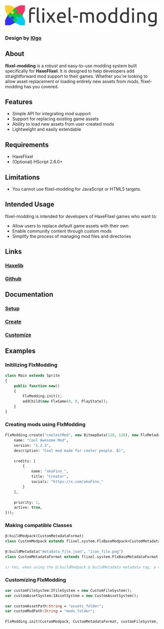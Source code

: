 ![](assets/images/logo_normal.png?raw=true)
### Design by [l0go](https://github.com/l0go)

## About
**flixel-modding** is a robust and easy-to-use modding system built specifically for **HaxeFlixel**. It is designed to help developers add straightforward mod support to their games. Whether you're looking to allow asset replacement or loading entirely new assets from mods, flixel-modding has you covered.

## Features
- Simple API for integrating mod support
- Support for replacing existing game assets
- Ability to load new assets from user-created mods
- Lightweight and easily extendable

## Requirements
- HaxeFlixel
- (Optional) HScript 2.6.0+

## Limitations
- You cannot use flixel-modding for JavaScript or HTML5 targets.

## Intended Usage
flixel-modding is intended for developers of HaxeFlixel games who want to:
- Allow users to replace default game assets with their own
- Enable community content through custom mods
- Simplify the process of managing mod files and directories

## Links
### [Haxelib](https://lib.haxe.org/p/flixel-modding/)
### [Github](https://github.com/akaFinn/flixel-modding/tree/master)

## Documentation
### [Setup](docs/doc_setup.md)
### [Create](docs/doc_create.md)
### [Customize](docs/doc_customize.md)

## Examples
### Initilizing FlxModding
```haxe
class Main extends Sprite
{
    public function new()
    {
        FlxModding.init();
        addChild(new FlxGame(0, 0, PlayState));
    }
}
```
### Creating mods using FlxModding
```haxe
FlxModding.create("coolestMod", new BitmapData(128, 128), new FlxMetadataFormat().fromDynamicData({
	name: "Cool Awesome Mod",
	version: "1.2.3",
	description: "Cool mod made for cooler people. B)",

	credits: [
		{
			name: "akaFinn_",
			title: "Creator",
			socials: "https://x.com/akaFinn_"
		}
	],

	priority: 1,
	active: true,
}));
```
### Making compatible Classes
```haxe
@:buildModpack(CustomMetadataFormat)
class CustomModpack extends flixel.system.FlxBaseModpack<CustomMetadataFormat> {}

@:buildMetadata("metadata_file.json", "icon_file.png")
class CustomMetadataFormat extends flixel.system.FlxBaseMetadataFormat {}

// Yes, when using the @:buildModpack & buildMetadata metadata tag, a constructor is not needed. Thanks macros.
```
### Customizing FlxModding
```haxe
var customFileSystem:IFileSystem = new CustomFileSystem();
var customAssetSystem:IAssetSystem = new CustomAssetSystem();

var customAssetPath:String = "assets_folder";
var customModPath:String = "mods_folder";

FlxModding.init(CustomModpack, CustomMetadataFormat, customFileSystem, customAssetSystem, customAssetPath, customModPath);
```